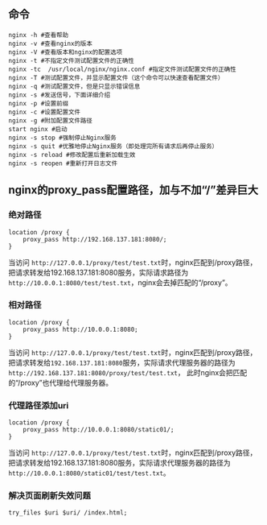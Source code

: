## 命令

```
nginx -h #查看帮助
nginx -v #查看nginx的版本
nginx -V #查看版本和nginx的配置选项
nginx -t #不指定文件测试配置文件的正确性
nginx -tc  /usr/local/nginx/nginx.conf #指定文件测试配置文件的正确性
nginx -T #测试配置文件，并显示配置文件（这个命令可以快速查看配置文件）
nginx -q #测试配置文件，但是只显示错误信息
nginx -s #发送信号，下面详细介绍
nginx -p #设置前缀
nginx -c #设置配置文件
nginx -g #附加配置文件路径
start nginx #启动
nginx -s stop #强制停止Nginx服务
nginx -s quit #优雅地停止Nginx服务（即处理完所有请求后再停止服务）
nginx -s reload #修改配置后重新加载生效
nginx -s reopen #重新打开日志文件
```



## nginx的proxy_pass配置路径，加与不加“/”差异巨大

### 绝对路径

```shell
location /proxy {
    proxy_pass http://192.168.137.181:8080/;
}
```

当访问 `http://127.0.0.1/proxy/test/test.txt`时，nginx匹配到/proxy路径，把请求转发给192.168.137.181:8080服务，实际请求路径为
 `http://10.0.0.1:8080/test/test.txt`，nginx会去掉匹配的“/proxy”。



### 相对路径

```shell
location /proxy {
    proxy_pass http://10.0.0.1:8080;
}
```

当访问 `http://127.0.0.1/proxy/test/test.txt`时，nginx匹配到/proxy路径，把请求转发给`192.168.137.181:8080`服务，实际请求代理服务器的路径为
 `http://192.168.137.181:8080/proxy/test/test.txt`， 此时nginx会把匹配的“/proxy”也代理给代理服务器。



###  代理路径添加uri

```shell
location /proxy {
    proxy_pass http://10.0.0.1:8080/static01/;
}
```

当访问 `http://127.0.0.1/proxy/test/test.txt`时，nginx匹配到/proxy路径，把请求转发给192.168.137.181:8080服务，实际请求代理服务器的路径为
 `http://10.0.0.1:8080/static01/test/test.txt`。



### 解决页面刷新失效问题

```
try_files $uri $uri/ /index.html;
```

